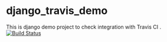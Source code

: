 # django_travis_demo
This is django demo project to check integration with Travis CI .
[![Build Status](https://travis-ci.org/uditnarayan/django_travis_demo.svg?branch=master)](https://travis-ci.org/uditnarayan/django_travis_demo)
